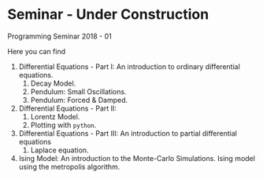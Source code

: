 # Seminar - Under Construction
Programming Seminar 2018 - 01

Here you can find

1. Differential Equations - Part I: An introduction to ordinary
differential equations.
	1. Decay Model.
	1. Pendulum: Small Oscillations.
	1. Pendulum: Forced & Damped.
1. Differential Equations - Part II:
   1. Lorentz Model.
   1. Plotting with `python`.
1. Differential Equations - Part III: An introduction to partial
differential equations
	1. Laplace equation.
1. Ising Model: An introduction to the Monte-Carlo Simulations. Ising model using the metropolis algorithm.
